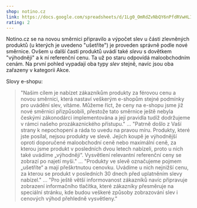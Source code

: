 ```yaml
---
shop: notino.cz
link: https://docs.google.com/spreadsheets/d/1Lg0_OmRdZvNbQY6nPfdRVwHL1xP7K52ake4dLC3_pUo/edit?usp=sharing
rating: 2
---
```


Notino.cz se na novou směrnici připravilo a výpočet slev u části zlevněných produktů (u kterých je uvedeno "ušetříte") je proveden správně podle nové směrnice. Ovšem u další časti produktů uvádí také _slevu_ s dovětkem "výhodněji" a k ní referenční cenu. Ta už po staru odpovídá maloobchodním cenám. Na první pohled vypadají oba typy _slev_ stejně, navíc jsou oba zařazeny v kategorii Akce.

Slovy e-shopu:

> "Našim cílem je nabízet zákazníkům produkty za férovou cenu a novou směrnici, která nastaví veškerým e-shopům stejné podmínky pro uvádění slev, vítáme. Můžeme říct, že ceny na e-shopu jsme již nové směrnici přizpůsobili, přestože tato směrnice ještě nebyla českými zákonodárci implementována a její pravidla tudíž dodržujeme v rámci našeho prozákaznického přístupu." ... "Patrně došlo z Vaší strany k nepochopení a ráda to uvedu na pravou míru. Produkty, které jste posílal, nejsou produkty ve slevě. Jejich koupě je výhodnější oproti doporučené maloobchodní ceně nebo maximální ceně, za kterou jsme produkt v posledních dvou letech nabízeli, proto u nich také uvádíme „výhodněji“. Vysvětlení relevantní referenční ceny se zobrazí po najetí myši." ... "Produkty ve slevě označujeme pojmem „ušetříte“ a mají přeškrtnutou cenovku. Uvádíme u nich nejnižší cenu, za kterou se produkt v posledních 30 dnech před uplatněním slevy nabízel." ... "Pro ještě větší informovanost zákazníků navíc připravuje zobrazení informačního tlačítka, které zákazníky přesměruje na speciální stránku, kde budou veškeré způsoby zobrazování slev i cenových výhod přehledně vysvětleny."
